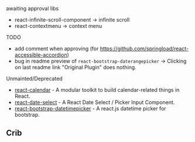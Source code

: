
awaiting approval libs
 - react-infinite-scroll-component -> infinite scroll
 - react-contextmenu -> context menu


TODO
 - add comment when approving (for https://github.com/springload/react-accessible-accordion)
 - bug in readme preview of `react-bootstrap-daterangepicker` -> Clicking on last readme link  "Original Plugin" does nothing.



Unmainted/Deprecated
 - [react-calendar](https://github.com/freiksenet/react-calendar) - A modular toolkit to build calendar-related things in React.
 - [react-date-select](https://github.com/JedWatson/react-date-select) - A React Date Select / Picker Input Component.
 - [react-bootstrap-datetimepicker](https://github.com/quri/react-bootstrap-datetimepicker) - A react.js datetime picker for bootstrap.


Crib
 -
